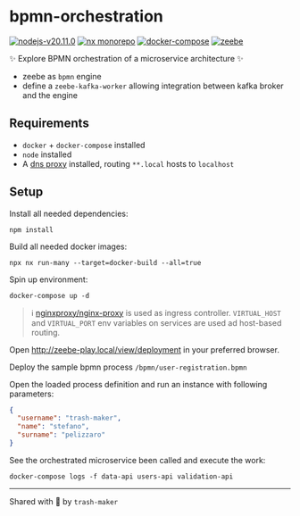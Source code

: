 # bpmn-orchestration

[![nodejs-v20.11.0](https://img.shields.io/badge/node-v20.11.0-blue?logo=nodedotjs)](https://nodejs.org/en)
[![nx monorepo](https://img.shields.io/badge/nx-monorepo-blue?logo=nx)](https://nx.dev)
[![docker-compose](https://img.shields.io/badge/docker-compose-blue?logo=docker)](https://docs.docker.com/compose/)
[![zeebe](https://img.shields.io/badge/BPMN-zeebe-blue)](https://camunda.com/platform/zeebe/)

✨ Explore BPMN orchestration of a microservice architecture ✨

 - zeebe as `bpmn` engine
 - define a `zeebe-kafka-worker` allowing integration between kafka broker and the engine

## Requirements
 - `docker` + `docker-compose` installed
 - `node` installed
 - A [dns proxy](https://chromewebstore.google.com/detail/proxy-switchyomega/padekgcemlokbadohgkifijomclgjgif) installed, routing `**.local` hosts to `localhost`

## Setup
Install all needed dependencies:
```
npm install
```

Build all needed docker images:
```
npx nx run-many --target=docker-build --all=true
```

Spin up environment:
```
docker-compose up -d
```

> ℹ️ [nginxproxy/nginx-proxy](https://github.com/nginx-proxy/nginx-proxy) is used as ingress controller. `VIRTUAL_HOST` and `VIRTUAL_PORT` env variables on services are used ad host-based routing.

Open http://zeebe-play.local/view/deployment in your preferred browser.

Deploy the sample bpmn process `/bpmn/user-registration.bpmn`

Open the loaded process definition and run an instance with following parameters:
```json
{
  "username": "trash-maker",
  "name": "stefano",
  "surname": "pelizzaro"
}
```

See the orchestrated microservice been called and execute the work:
```
docker-compose logs -f data-api users-api validation-api
```

---
Shared with 💜 by `trash-maker`